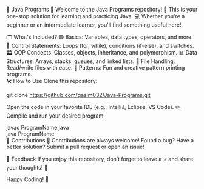 🌟 Java Programs 🚀
Welcome to the Java Programs repository! 🎉 This is your one-stop solution for learning and practicing Java. 💻 Whether you're a beginner or an intermediate learner, you'll find something useful here!

🗂️ What's Included?
🟢 Basics: Variables, data types, operators, and more.
🔁 Control Statements: Loops (for, while), conditions (if-else), and switches.
🏛️ OOP Concepts: Classes, objects, inheritance, and polymorphism.
📊 Data Structures: Arrays, stacks, queues, and linked lists.
📂 File Handling: Read/write files with ease.
🎨 Patterns: Fun and creative pattern printing programs.
<br>
🛠️ How to Use
Clone this repository:

git clone https://github.com/qasim032/Java-Programs.git  

Open the code in your favorite IDE (e.g., IntelliJ, Eclipse, VS Code). ✏️
Compile and run your desired program:

javac ProgramName.java  
java ProgramName  
🤝 Contributions
🌟 Contributions are always welcome! Found a bug? Have a better solution? Submit a pull request or open an issue!

💬 Feedback
If you enjoy this repository, don’t forget to leave a ⭐ and share your thoughts! 🙌

Happy Coding! 🎈

